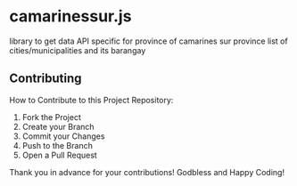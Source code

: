 # camarinessur.js

library to get data API specific for province of camarines sur province list of cities/municipalities and its barangay


## Contributing
How to Contribute to this Project Repository:
1. Fork the Project
2. Create your Branch 
3. Commit your Changes 
4. Push to the Branch 
5. Open a Pull Request

Thank you in advance for your contributions! Godbless and Happy Coding! 
